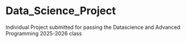 # Data_Science_Project
Individual Project submitted for passing the Datascience and Advanced Programming 2025-2026 class
